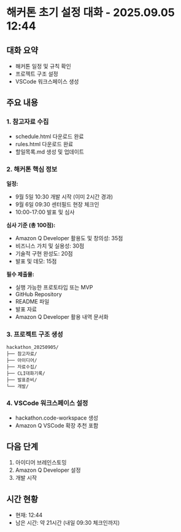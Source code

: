 # 해커톤 초기 설정 대화 - 2025.09.05 12:44

## 대화 요약
- 해커톤 일정 및 규칙 확인
- 프로젝트 구조 설정
- VSCode 워크스페이스 생성

## 주요 내용

### 1. 참고자료 수집
- schedule.html 다운로드 완료
- rules.html 다운로드 완료
- 할일목록.md 생성 및 업데이트

### 2. 해커톤 핵심 정보
**일정:**
- 9월 5일 10:30 개발 시작 (이미 2시간 경과)
- 9월 6일 09:30 센터필드 현장 체크인
- 10:00-17:00 발표 및 심사

**심사 기준 (총 100점):**
- Amazon Q Developer 활용도 및 창의성: 35점
- 비즈니스 가치 및 실용성: 30점
- 기술적 구현 완성도: 20점
- 발표 및 데모: 15점

**필수 제출물:**
- 실행 가능한 프로토타입 또는 MVP
- GitHub Repository
- README 파일
- 발표 자료
- Amazon Q Developer 활용 내역 문서화

### 3. 프로젝트 구조 생성
```
hackathon_20250905/
├── 참고자료/
├── 아이디어/
├── 자료수집/
├── CLI대화기록/
├── 발표준비/
└── 개발/
```

### 4. VSCode 워크스페이스 설정
- hackathon.code-workspace 생성
- Amazon Q VSCode 확장 추천 포함

## 다음 단계
1. 아이디어 브레인스토밍
2. Amazon Q Developer 설정
3. 개발 시작

## 시간 현황
- 현재: 12:44
- 남은 시간: 약 21시간 (내일 09:30 체크인까지)
